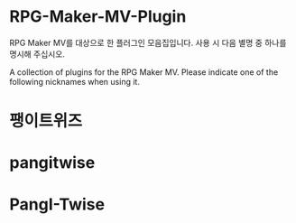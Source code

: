 # RPG-Maker-MV-Plugin
RPG Maker MV를 대상으로 한 플러그인 모음집입니다.
사용 시 다음 별명 중 하나를 명시해 주십시오.

A collection of plugins for the RPG Maker MV.
Please indicate one of the following nicknames when using it.

# 팽이트위즈
# pangitwise
# PangI-Twise
